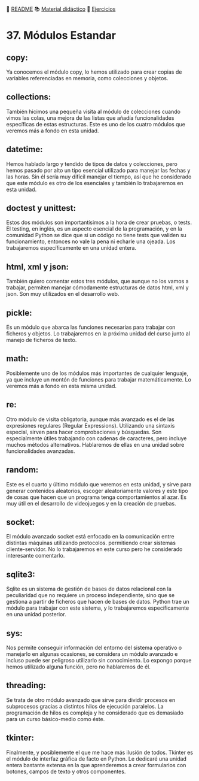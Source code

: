 :page_with_curl: [README](../README.md) :books: [Material didáctico](/documentation/indicedocu.md) :pencil: [Ejercicios](/tests/indicetests.md)

# 37. Módulos Estandar

## copy: 
Ya conocemos el módulo copy, lo hemos utilizado para crear copias de variables referenciadas en memoria, como colecciones y objetos.

## collections: 
También hicimos una pequeña visita al módulo de colecciones cuando vimos las colas, una mejora de las listas que añadía funcionalidades específicas de estas estructuras. Este es uno de los cuatro módulos que veremos más a fondo en esta unidad.

## datetime: 
Hemos hablado largo y tendido de tipos de datos y colecciones, pero hemos pasado por alto un tipo esencial utilizado para manejar las fechas y las horas. Sin él sería muy difícil manejar el tiempo, así que he considerado que este módulo es otro de los esenciales y también lo trabajaremos en esta unidad.

## doctest y unittest: 
Estos dos módulos son importantísimos a la hora de crear pruebas, o tests. El testing, en inglés, es un aspecto esencial de la programación, y en la comunidad Python se dice que si un código no tiene tests que validen su funcionamiento, entonces no vale la pena ni echarle una ojeada. Los trabajaremos específicamente en una unidad entera.

## html, xml y json: 
También quiero comentar estos tres módulos, que aunque no los vamos a trabajar, permiten manejar cómodamente estructuras de datos html, xml y json. Son muy utilizados en el desarrollo web.

## pickle: 
Es un módulo que abarca las funciones necesarias para trabajar con ficheros y objetos. Lo trabajaremos en la próxima unidad del curso junto al manejo de ficheros de texto.

## math: 
Posiblemente uno de los módulos más importantes de cualquier lenguaje, ya que incluye un montón de funciones para trabajar matemáticamente. Lo veremos más a fondo en esta misma unidad.

## re: 
Otro módulo de visita obligatoria, aunque más avanzado es el de las expresiones regulares (Regular Expressions). Utilizando una sintaxis especial, sirven para hacer comprobaciones y búsquedas. Son especialmente útiles trabajando con cadenas de caracteres, pero incluye muchos métodos alternativos. Hablaremos de ellas en una unidad sobre funcionalidades avanzadas.

## random: 
Este es el cuarto y último módulo que veremos en esta unidad, y sirve para generar contenidos aleatorios, escoger aleatoriamente valores y este tipo de cosas que hacen que un programa tenga comportamientos al azar. Es muy útil en el desarrollo de videojuegos y en la creación de pruebas.

## socket: 
El módulo avanzado socket está enfocado en la comunicación entre distintas máquinas utilizando protocolos. permitiendo crear sistemas cliente-servidor. No lo trabajaremos en este curso pero he considerado interesante comentarlo.

## sqlite3: 
Sqlite es un sistema de gestión de bases de datos relacional con la peculiaridad que no requiere un proceso independiente, sino que se gestiona a partir de ficheros que hacen de bases de datos. Python trae un módulo para trabajar con este sistema, y lo trabajaremos específicamente en una unidad posterior.

## sys: 
Nos permite conseguir información del entorno del sistema operativo o manejarlo en algunas ocasiones, se considera un módulo avanzado e incluso puede ser peligroso utilizarlo sin conocimiento. Lo expongo porque hemos utilizado alguna función, pero no hablaremos de él.

## threading: 
Se trata de otro módulo avanzado que sirve para dividir procesos en subprocesos gracias a distintos hilos de ejecución paralelos. La programación de hilos es compleja y he considerado que es demasiado para un curso básico-medio como éste.

## tkinter: 
Finalmente, y posiblemente el que me hace más ilusión de todos. Tkinter es el módulo de interfaz gráfica de facto en Python. Le dedicaré una unidad entera bastante extensa en la que aprenderemos a crear formularios con botones, campos de texto y otros componentes.
